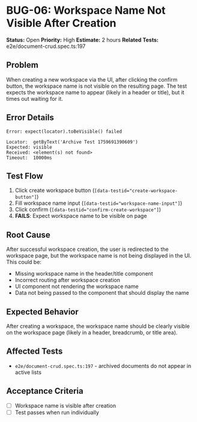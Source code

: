 # BUG-06: Workspace Name Not Visible After Creation

**Status:** Open
**Priority:** High
**Estimate:** 2 hours
**Related Tests:** e2e/document-crud.spec.ts:197

## Problem

When creating a new workspace via the UI, after clicking the confirm button, the workspace name is not visible on the resulting page. The test expects the workspace name to appear (likely in a header or title), but it times out waiting for it.

## Error Details

```
Error: expect(locator).toBeVisible() failed

Locator:  getByText('Archive Test 1759691390609')
Expected: visible
Received: <element(s) not found>
Timeout:  10000ms
```

## Test Flow

1. Click create workspace button (`[data-testid="create-workspace-button"]`)
2. Fill workspace name input (`[data-testid="workspace-name-input"]`)
3. Click confirm (`[data-testid="confirm-create-workspace"]`)
4. **FAILS**: Expect workspace name to be visible on page

## Root Cause

After successful workspace creation, the user is redirected to the workspace page, but the workspace name is not being displayed in the UI. This could be:
- Missing workspace name in the header/title component
- Incorrect routing after workspace creation
- UI component not rendering the workspace name
- Data not being passed to the component that should display the name

## Expected Behavior

After creating a workspace, the workspace name should be clearly visible on the workspace page (likely in a header, breadcrumb, or title area).

## Affected Tests

- `e2e/document-crud.spec.ts:197` - archived documents do not appear in active lists

## Acceptance Criteria

- [ ] Workspace name is visible after creation
- [ ] Test passes when run individually
